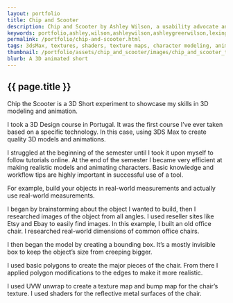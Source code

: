 ```yaml
---
layout: portfolio
title: Chip and Scooter
description: Chip and Scooter by Ashley Wilson, a usability advocate and programmer in Lexington, KY.
keywords: portfolio,ashley,wilson,ashleywilson,ashleygreerwilson,lexington,kentucky,ky
permalink: /portfolio/chip-and-scooter.html
tags: 3dsMax, textures, shaders, texture maps, character modeling, animation, rigging
thumbnail: /portfolio/assets/chip_and_scooter/images/chip_and_scooter_thumbnail_large.png
blurb: A 3D animated short
---
```


## {{ page.title }}

Chip the Scooter is a 3D Short experiment to showcase my skills in 3D modeling and animation.

I took a 3D Design course in Portugal. It was the first course I’ve ever taken based on a specific technology. In this case, using 3DS Max to create quality 3D models and animations.

I struggled at the beginning of the semester until I took it upon myself to follow tutorials online. At the end of the semester I became very efficient at making realistic models and animating characters. Basic knowledge and workflow tips are highly important in successful use of a tool.

For example, build your objects in real-world measurements and actually use real-world measurements.

I began by brainstorming about the object I wanted to build, then I researched images of the object from all angles. I used reseller sites like Etsy and Ebay to easily find images. In this example, I built an old office chair. I researched real-world dimensions of common office chairs.

I then began the model by creating a bounding box. It’s a mostly invisible box to keep the object’s size from creeping bigger.

I used basic polygons to create the major pieces of the chair. From there I applied polygon modifications to the edges to make it more realistic.

I used UVW unwrap to create a texture map and bump map for the chair’s texture. I used shaders for the reflective metal surfaces of the chair.
